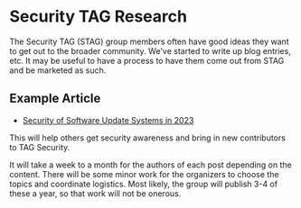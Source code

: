 # Security TAG Research

The Security TAG (STAG) group members often have good ideas they want to get out to the broader community. We've started to write up blog entries, etc. It may be useful to have a process to have them come out from STAG and be marketed as such.

## Example Article
- [Security of Software Update Systems in 2023](https://thenewstack.io/security-of-software-update-systems-in-2023/)

This will help others get security awareness and bring in new contributors to TAG Security.

It will take a week to a month for the authors of each post depending on the content. There will be some minor work for the organizers to choose the topics and coordinate logistics. Most likely, the group will publish 3-4 of these a year, so that work will not be onerous.
